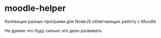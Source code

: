 # moodle-helper
Коллекция разных программ для NodeJS облегчающих работу с Moodle

Не думаю что буду сильно это дело развивать
